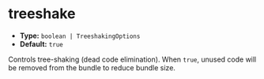 # treeshake

- **Type:** `boolean | TreeshakingOptions`
- **Default:** `true`

Controls tree-shaking (dead code elimination). When `true`, unused code will be removed from the bundle to reduce bundle size.
